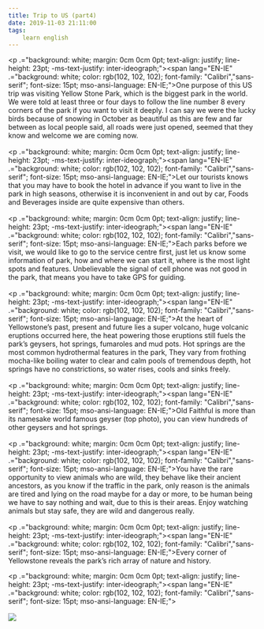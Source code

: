 ```yaml
---
title: Trip to US (part4)
date: 2019-11-03 21:11:00
tags:
    learn english
---
```

<font face="&#x5B8B;&#x4F53;" size="3">

</font><p .="background: white; margin: 0cm 0cm 0pt; text-align: justify; line-height: 23pt; -ms-text-justify: inter-ideograph;"><span><span lang="EN-IE" .="background: white; color: rgb(102, 102, 102); font-family: &quot;Calibri&quot;,&quot;sans-serif&quot;; font-size: 15pt; mso-ansi-language: EN-IE;">One purpose of this US
trip was visiting Yellow Stone Park, which is the biggest park in the world. We
were told at least three or four days to follow the line number 8 every corners
of the park if you want to visit it deeply. I can say we were the lucky birds
because of snowing in October as beautiful as this are few and far between as
local people said, all roads were just opened, seemed that they know and
welcome we are coming now.</span></span></p><font face="&#x5B8B;&#x4F53;" size="3">

</font><p .="background: white; margin: 0cm 0cm 0pt; text-align: justify; line-height: 23pt; -ms-text-justify: inter-ideograph;"><span><span lang="EN-IE" .="background: white; color: rgb(102, 102, 102); font-family: &quot;Calibri&quot;,&quot;sans-serif&quot;; font-size: 15pt; mso-ansi-language: EN-IE;">Let our tourists knows
that you may have to book the hotel in advance if you want to live in the park
in high seasons, otherwise it is inconvenient in and out by car, Foods and
Beverages inside are quite expensive than others.</span></span></p><font face="&#x5B8B;&#x4F53;" size="3">

</font><p .="background: white; margin: 0cm 0cm 0pt; text-align: justify; line-height: 23pt; -ms-text-justify: inter-ideograph;"><span><span lang="EN-IE" .="background: white; color: rgb(102, 102, 102); font-family: &quot;Calibri&quot;,&quot;sans-serif&quot;; font-size: 15pt; mso-ansi-language: EN-IE;">Each parks before we
visit, we would like to go to the service centre first, just let us know some
information of park, how and where we can start it, where is the most light spots
and features. Unbelievable the signal of cell phone was not good in the park,
that means you have to take GPS for guiding.</span></span></p><font face="&#x5B8B;&#x4F53;" size="3">

</font><p .="background: white; margin: 0cm 0cm 0pt; text-align: justify; line-height: 23pt; -ms-text-justify: inter-ideograph;"><span><span lang="EN-IE" .="background: white; color: rgb(102, 102, 102); font-family: &quot;Calibri&quot;,&quot;sans-serif&quot;; font-size: 15pt; mso-ansi-language: EN-IE;">At the heart of
Yellowstone&#x2019;s past, present and future lies a super volcano, huge volcanic
eruptions occurred here, the heat powering those eruptions still fuels the park&#x2019;s
geysers, hot springs, fumaroles and mud pots. Hot springs are the most common
hydrothermal features in the park, They vary from frothing mocha-like boiling
water to clear and calm pools of tremendous depth, hot springs have no
constrictions, so water rises, cools and sinks freely. </span></span></p><font face="&#x5B8B;&#x4F53;" size="3">

</font><p .="background: white; margin: 0cm 0cm 0pt; text-align: justify; line-height: 23pt; -ms-text-justify: inter-ideograph;"><span><span lang="EN-IE" .="background: white; color: rgb(102, 102, 102); font-family: &quot;Calibri&quot;,&quot;sans-serif&quot;; font-size: 15pt; mso-ansi-language: EN-IE;">Old Faithful is more
than its namesake world famous geyser (top photo), you can view hundreds of
other geysers and hot springs.</span></span></p><font face="&#x5B8B;&#x4F53;" size="3">

</font><p .="background: white; margin: 0cm 0cm 0pt; text-align: justify; line-height: 23pt; -ms-text-justify: inter-ideograph;"><span><span lang="EN-IE" .="background: white; color: rgb(102, 102, 102); font-family: &quot;Calibri&quot;,&quot;sans-serif&quot;; font-size: 15pt; mso-ansi-language: EN-IE;">You have the rare
opportunity to view animals who are wild, they behave like their ancient
ancestors, as you know if the traffic in the park, only reason is the animals
are tired and lying on the road maybe for a day or more, to be human being we
have to say nothing and wait, due to this is their areas. Enjoy watching
animals but stay safe, they are wild and dangerous really.</span></span></p><font face="&#x5B8B;&#x4F53;" size="3">

</font><p .="background: white; margin: 0cm 0cm 0pt; text-align: justify; line-height: 23pt; -ms-text-justify: inter-ideograph;"><span><span lang="EN-IE" .="background: white; color: rgb(102, 102, 102); font-family: &quot;Calibri&quot;,&quot;sans-serif&quot;; font-size: 15pt; mso-ansi-language: EN-IE;">Every corner of
Yellowstone reveals the park&#x2019;s rich array of nature and history.</span></span></p><p .="background: white; margin: 0cm 0cm 0pt; text-align: justify; line-height: 23pt; -ms-text-justify: inter-ideograph;"><span><span lang="EN-IE" .="background: white; color: rgb(102, 102, 102); font-family: &quot;Calibri&quot;,&quot;sans-serif&quot;; font-size: 15pt; mso-ansi-language: EN-IE;"><br></span></span></p><font face="&#x5B8B;&#x4F53;" size="3">

</font><div class="uchome-message-pic"><img src="data/attachment/album/201911/03/202510c2qjnwxk3f43yf2w.jpg"><p></p></div>